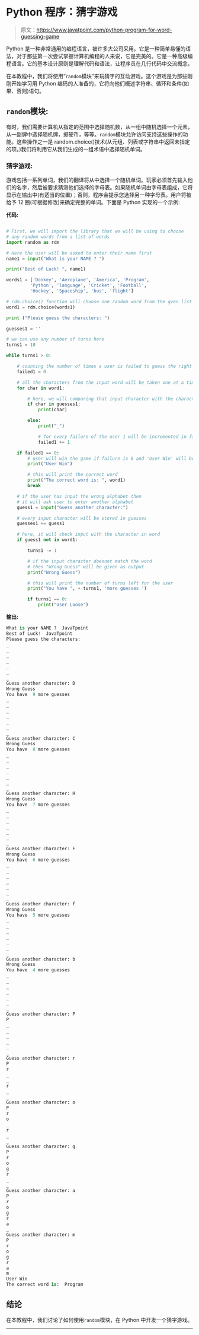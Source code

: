 # Python 程序：猜字游戏

> 原文：<https://www.javatpoint.com/python-program-for-word-guessing-game>

Python 是一种非常通用的编程语言，被许多大公司采用。它是一种简单易懂的语法，对于那些第一次尝试掌握计算机编程的人来说，它是完美的。它是一种高级编程语言。它的基本设计原则是理解代码和语法，让程序员在几行代码中交流概念。

在本教程中，我们将使用“`random`模块”来玩猜字的互动游戏。这个游戏是为那些刚刚开始学习用 Python 编码的人准备的，它将向他们概述字符串、循环和条件(如果、否则)语句。

## `random`模块:

有时，我们需要计算机从指定的范围中选择随机数，从一组中随机选择一个元素，从一副牌中选择随机牌，掷硬币，等等。`random`模块允许访问支持这些操作的功能。这些操作之一是 random.choice()技术(从元组、列表或字符串中返回未指定的项。)我们将利用它从我们生成的一组术语中选择随机单词。

### 猜字游戏:

游戏包括一系列单词，我们的翻译将从中选择一个随机单词。玩家必须首先输入他们的名字，然后被要求猜测他们选择的字母表。如果随机单词由字母表组成，它将显示在输出中(有适当的位置)；否则，程序会提示您选择另一种字母表。用户将被给予 12 圈(可根据修改)来确定完整的单词。下面是 Python 实现的一个示例:

**代码:**

```py

# First, we will import the library that we will be using to choose
# any random words from a list of words
import random as rdm

# Here the user will be asked to enter their name first
name1 = input("What is your NAME ? ")

print("Best of Luck! ", name1)

words1 = ['Donkey', 'Aeroplane', 'America', 'Program',
         'Python', 'language', 'Cricket', 'Football',
         'Hockey', 'Spaceship', 'bus', 'flight']

# rdm.choice() function will choose one random word from the gven list of words
word1 = rdm.choice(words1)

print ("Please guess the characters: ")

guesses1 = ''

# we can use any number of turns here
turns1 = 10

while turns1 > 0:

    # counting the number of times a user is failed to guess the right character
    failed1 = 0

    # all the characters from the input word will be taken one at a time.
    for char in word1:

        # here, we will comparing that input character with the character in guesses1
        if char in guesses1:
            print(char)

        else:
            print("_")

            # for every failure of the user 1 will be incremented in failed1
            failed1 += 1

    if failed1 == 0:
        # user will win the game if failure is 0 and 'User Win' will be given as output
        print("User Win")

        # this will print the correct word
        print("The correct word is: ", word1)
        break

    # if the user has input the wrong alphabet then
    # it will ask user to enter another alphabet
    guess1 = input("Guess another character:")

    # every input character will be stored in guesses
    guesses1 += guess1

    # here, it will check input with the character in word
    if guess1 not in word1:

        turns1 -= 1

        # if the input character doesnot match the word
        # then "Wrong Guess" will be given as output
        print("Wrong Guess")

        # this will print the number of turns left for the user
        print("You have ", + turns1, 'more guesses ')

        if turns1 == 0:
            print("User Loose")

```

**输出:**

```py
What is your NAME ?  JavaTpoint
Best of Luck!  JavaTpoint
Please guess the characters: 
_
_
_
_
_
_
_
Guess another character: D
Wrong Guess
You have  9 more guesses 
_
_
_
_
_
_
_
Guess another character: C
Wrong Guess
You have  8 more guesses 
_
_
_
_
_
_
_
Guess another character: H
Wrong Guess
You have  7 more guesses 
_
_
_
_
_
_
_
Guess another character: F
Wrong Guess
You have  6 more guesses 
_
_
_
_
_
_
_
Guess another character: f
Wrong Guess
You have  5 more guesses 
_
_
_
_
_
_
_
Guess another character: b
Wrong Guess
You have  4 more guesses 
_
_
_
_
_
_
_
Guess another character: P
P
_
_
_
_
_
_
Guess another character: r
P
r
_
_
r
_
_
Guess another character: o
P
r
o
_
r
_
_
Guess another character: g
P
r
o
g
r
_
_
Guess another character: a
P
r
o
g
r
a
_
Guess another character: m
P
r
o
g
r
a
m
User Win
The correct word is:  Program

```

## 结论

在本教程中，我们讨论了如何使用`random`模块，在 Python 中开发一个猜字游戏。

* * *